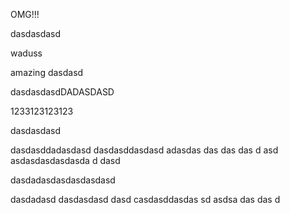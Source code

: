 OMG!!!

dasdasdasd  

waduss

amazing dasdasd

dasdasdasdDADASDASD

1233123123123

dasdasdasd

dasdasddadasdasd
dasdasddasdasd
adasdas das das das d asd asdasdasdasdasda d dasd

dasdadasdasdasdasdasd

dasdadasd
dasdasdasd
dasd
casdasddasdas
sd
asdsa
das
das
d
